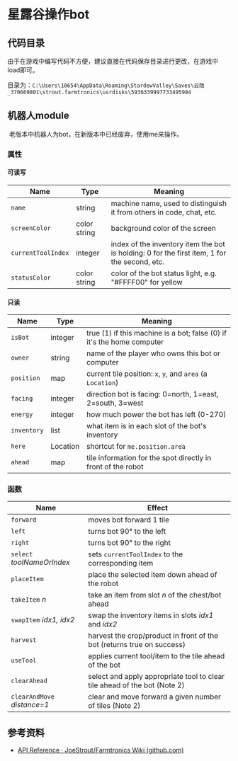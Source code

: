 # 星露谷操作bot

## 代码目录

​	由于在游戏中编写代码不方便，建议直接在代码保存目录进行更改，在游戏中load即可。

​	目录为：`C:\Users\10654\AppData\Roaming\StardewValley\Saves\云隐_370669801\strout.farmtronics\usrdisks\5936339997733495984`

## 机器人module

​	老版本中机器人为bot，在新版本中已经废弃，使用me来操作。

### 属性

#### 可读写

| Name               | Type         | Meaning                                                      |
| ------------------ | ------------ | ------------------------------------------------------------ |
| `name`             | string       | machine name, used to distinguish it from others in code, chat, etc. |
| `screenColor`      | color string | background color of the screen                               |
| `currentToolIndex` | integer      | index of the inventory item the bot is holding: 0 for the first item, 1 for the second, etc. |
| `statusColor`      | color string | color of the bot status light, e.g. "#FFFF00" for yellow     |

#### 只读

| Name        | Type     | Meaning                                                      |
| ----------- | -------- | ------------------------------------------------------------ |
| `isBot`     | integer  | true (1) if this machine is a bot; false (0) if it's the home computer |
| `owner`     | string   | name of the player who owns this bot or computer             |
| `position`  | map      | current tile position: `x`, `y`, and `area` (a `Location`)   |
| `facing`    | integer  | direction bot is facing: 0=north, 1=east, 2=south, 3=west    |
| `energy`    | integer  | how much power the bot has left (0-270)                      |
| `inventory` | list     | what item is in each slot of the bot's inventory             |
| `here`      | Location | shortcut for `me.position.area`                              |
| `ahead`     | map      | tile information for the spot directly in front of the robot |

### 函数

| Name                        | Effect                                                       |
| --------------------------- | ------------------------------------------------------------ |
| `forward`                   | moves bot forward 1 tile                                     |
| `left`                      | turns bot 90° to the left                                    |
| `right`                     | turns bot 90° to the right                                   |
| `select` *toolNameOrIndex*  | sets `currentToolIndex` to the corresponding item            |
| `placeItem`                 | place the selected item down ahead of the robot              |
| `takeItem` *n*              | take an item from slot *n* of the chest/bot ahead            |
| `swapItem` *idx1, idx2*     | swap the inventory items in slots *idx1* and *idx2*          |
| `harvest`                   | harvest the crop/product in front of the bot (returns true on success) |
| `useTool`                   | applies current tool/item to the tile ahead of the bot       |
| `clearAhead`                | select and apply appropriate tool to clear tile ahead of the bot (Note 2) |
| `clearAndMove` *distance=1* | clear and move forward a given number of tiles (Note 2)      |

## 参考资料

* [API Reference · JoeStrout/Farmtronics Wiki (github.com)](https://github.com/JoeStrout/Farmtronics/wiki/API-Reference)